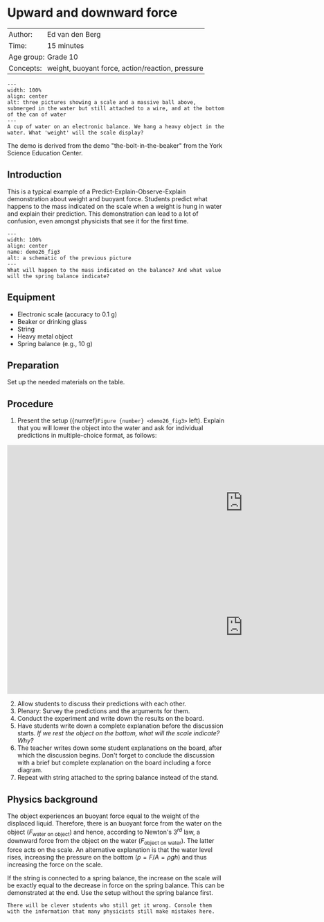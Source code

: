 # Upward and downward force

<table style="width: 100%; border-collapse: collapse; border: none;">
    <tr style="background-color: var(--background-color);">  
        <td style="text-align: left; padding: 3px; border: none; color: var(--text-color)">Author:</td>
        <td style="text-align: left; padding: 3px; border: none; color: var(--text-color)">Ed van den Berg</td>
    </tr>
    <tr style="background-color: var(--background-color);"> 
        <td style="text-align: left; padding: 3px; border: none; color: var(--text-color)">Time:</td>
        <td style="text-align: left; padding: 3px; border: none; color: var(--text-color)">15 minutes</td>
    </tr>
    <tr style="background-color: var(--background-color);"> 
        <td style="text-align: left; padding: 3px; border: none; color: var(--text-color)">Age group:</td>
        <td style="text-align: left; padding: 3px; border: none; color: var(--text-color)">Grade 10</td>
    </tr>
    <tr style="background-color: var(--background-color);"> 
        <td style="text-align: left; padding: 3px; border: none; color: var(--text-color)">Concepts:</td>
        <td style="text-align: left; padding: 3px; border: none; color: var(--text-color)">weight, buoyant force, action/reaction, pressure</td>
    </tr>
</table>

```{figure} demo26_figure2.png
---
width: 100%
align: center
alt: three pictures showing a scale and a massive ball above, submerged in the water but still attached to a wire, and at the bottom of the can of water
---
A cup of water on an electronic balance. We hang a heavy object in the water. What 'weight' will the scale display?
```

The demo is derived from the demo "the-bolt-in-the-beaker" from the York Science Education Center.

## Introduction
This is a typical example of a Predict-Explain-Observe-Explain demonstration about weight and buoyant force. Students predict what happens to the mass indicated on the scale when a weight is hung in water and explain their prediction. This demonstration can lead to a lot of confusion, even amongst physicists that see it for the first time. 

```{figure} demo26_figure3.png
---
width: 100%
align: center
name: demo26_fig3
alt: a schematic of the previous picture 
---
What will happen to the mass indicated on the balance? And what value will the spring balance indicate?
```

## Equipment
* Electronic scale (accuracy to 0.1 g)
* Beaker or drinking glass
* String
* Heavy metal object 
* Spring balance (e.g., 10 g)

## Preparation
Set up the needed materials on the table.

## Procedure
1. Present the setup ({numref}`Figure {number} <demo26_fig3>` left). Explain that you will lower the object into the water and ask for individual predictions in multiple-choice format, as follows:

<iframe src="https://tudelft.h5p.com/content/1292320429114244097/embed" width="1088" height="266" frameborder="0" allowfullscreen="allowfullscreen" allow="autoplay *; geolocation *; microphone *; camera *; midi *; encrypted-media *" aria-label="Demo26Q1"></iframe><script src="https://tudelft.h5p.com/js/h5p-resizer.js" charset="UTF-8"></script>
<iframe src="https://tudelft.h5p.com/content/1292320430014845357/embed" width="1088" height="308" frameborder="0" allowfullscreen="allowfullscreen" allow="autoplay *; geolocation *; microphone *; camera *; midi *; encrypted-media *" aria-label="Demo26Q2"></iframe><script src="https://tudelft.h5p.com/js/h5p-resizer.js" charset="UTF-8"></script>

2. Allow students to discuss their predictions with each other.
3. Plenary: Survey the predictions and the arguments for them.
4. Conduct the experiment and write down the results on the board.
5. Have students write down a complete explanation before the discussion starts. *If we rest the object on the bottom, what will the scale indicate? Why?*
6. The teacher writes down some student explanations on the board, after which the discussion begins. Don't forget to conclude the discussion with a brief but complete explanation on the board including a force diagram.
7. Repeat with string attached to the spring balance instead of the stand.

## Physics background
The object experiences an buoyant force equal to the weight of the displaced liquid. Therefore, there is an buoyant force from the water on the object ($F_{\text{water on object}}$) and hence, according to Newton's 3$^{rd}$ law, a downward force from the object on the water ($F_{\text{object on water}}$). The latter force acts on the scale. An alternative explanation is that the water level rises, increasing the pressure on the bottom ($p = F/A = ρgh$) and thus increasing the force on the scale.

If the string is connected to a spring balance, the increase on the scale will be exactly equal to the decrease in force on the spring balance. This can be demonstrated at the end. Use the setup without the spring balance first.

```{tip}
There will be clever students who still get it wrong. Console them with the information that many physicists still make mistakes here.
```
